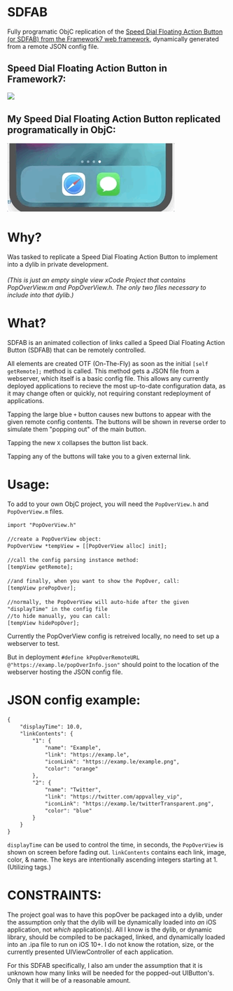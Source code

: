 # SDFAB
Fully programatic ObjC replication of the [Speed Dial Floating Action Button (or SDFAB) from the Framework7 web framework](https://v1.framework7.io/docs/floating-action-button.html), dynamically generated from a remote JSON config file.

## Speed Dial Floating Action Button in Framework7:
![](FABSpeedDialDemo.gif)

## My Speed Dial Floating Action Button replicated programatically in ObjC:
![](demo.gif)

# Why?
Was tasked to replicate a Speed Dial Floating Action Button to implement into a dylib in private development.
###### (This is just an empty single view xCode Project that contains PopOverView.m and PopOverView.h. The only two files necessary to include into that dylib.)

# What?
SDFAB is an animated collection of links called a Speed Dial Floating Action Button (SDFAB) that can be remotely controlled.

All elements are created OTF (On-The-Fly) as soon as the initial `[self getRemote];` method is called. This method gets a JSON file from a webserver, which itself is a basic config file. This allows any currently deployed applications to recieve the most up-to-date configuration data, as it may change often or quickly, not requiring constant redeployment of applications.

Tapping the large blue `+` button causes new buttons to appear with the given remote config contents. The buttons will be shown in reverse order to simulate them "popping out" of the main button.

Tapping the new `X` collapses the button list back.

Tapping any of the buttons will take you to a given external link.

# Usage:
To add to your own ObjC project, you will need the `PopOverView.h` and `PopOverView.m` files.

```
import "PopOverView.h"

//create a PopOverView object:
PopOverView *tempView = [[PopOverView alloc] init];

//call the config parsing instance method:
[tempView getRemote];

//and finally, when you want to show the PopOver, call:
[tempView prePopOver];

//normally, the PopOverView will auto-hide after the given "displayTime" in the config file
//to hide manually, you can call:
[tempView hidePopOver];
```

Currently the PopOverView config is retreived locally, no need to set up a webserver to test.

But in deployment `#define kPopOverRemoteURL @"https://examp.le/popOverInfo.json"` should point to the location of the webserver hosting the JSON config file.

# JSON config example:
```
{
    "displayTime": 10.0,
    "linkContents": {
        "1": {
            "name": "Example",
            "link": "https://examp.le",
            "iconLink": "https://examp.le/example.png",
            "color": "orange"
        },
        "2": {
            "name": "Twitter",
            "link": "https://twitter.com/appvalley_vip",
            "iconLink": "https://examp.le/twitterTransparent.png",
            "color": "blue"
        }
    }
}
```
`displayTime` can be used to control the time, in seconds, the `PopOverView` is shown on screen before fading out. `linkContents` contains each link, image, color, & name. The keys are intentionally ascending integers starting at 1. (Utilizing tags.)

# CONSTRAINTS:
The project goal was to have this popOver be packaged into a dylib, under the assumption only that the dylib will be dynamically loaded into *an* iOS application, not *which* application(s). All I know is the dylib, or dynamic library, should be compiled to be packaged, linked, and dynamically loaded into an .ipa file to run on iOS 10+. I do not know the rotation, size, or the currently presented UIViewController of each application.

For this SDFAB specifically, I also am under the assumption that it is unknown how many links will be needed for the popped-out UIButton's. Only that it will be of a reasonable amount.
